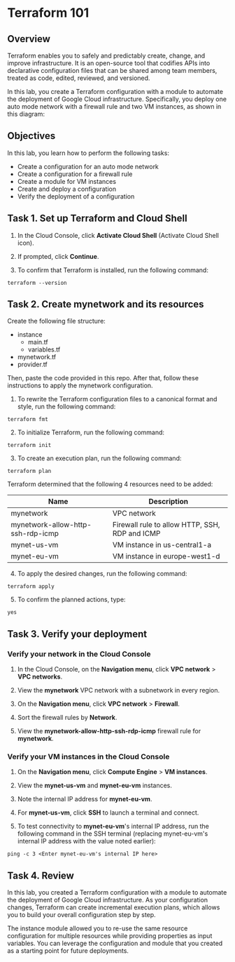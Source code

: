 # Terraform 101

## Overview

Terraform enables you to safely and predictably create, change, and improve infrastructure. It is an open-source tool that codifies APIs into declarative configuration files that can be shared among team members, treated as code, edited, reviewed, and versioned.

In this lab, you create a Terraform configuration with a module to automate the deployment of Google Cloud infrastructure. Specifically, you deploy one auto mode network with a firewall rule and two VM instances, as shown in this diagram:

## Objectives

In this lab, you learn how to perform the following tasks:

* Create a configuration for an auto mode network
* Create a configuration for a firewall rule
* Create a module for VM instances
* Create and deploy a configuration
* Verify the deployment of a configuration

## Task 1. Set up Terraform and Cloud Shell

1. In the Cloud Console, click **Activate Cloud Shell** (Activate Cloud Shell icon).

2. If prompted, click **Continue**.

3. To confirm that Terraform is installed, run the following command:

`terraform --version`

## Task 2. Create mynetwork and its resources

Create the following file structure:

* instance
   * main.tf
   * variables.tf
* mynetwork.tf
* provider.tf

Then, paste the code provided in this repo. After that, follow these instructions to apply the mynetwork configuration.

1. To rewrite the Terraform configuration files to a canonical format and style, run the following command:

`terraform fmt`

2. To initialize Terraform, run the following command:

`terraform init`

3. To create an execution plan, run the following command:

`terraform plan`

Terraform determined that the following 4 resources need to be added:

| Name      | Description |
| ----------- | ----------- |
| mynetwork      | VPC network       |
| mynetwork-allow-http-ssh-rdp-icmp   | Firewall rule to allow HTTP, SSH, RDP and ICMP        |
| mynet-us-vm   | VM instance in us-central1-a       |
| mynet-eu-vm   | VM instance in europe-west1-d      |
	
4. To apply the desired changes, run the following command:

`terraform apply`

5. To confirm the planned actions, type:

`yes`

## Task 3. Verify your deployment

### Verify your network in the Cloud Console

1. In the Cloud Console, on the **Navigation menu**, click **VPC network** > **VPC networks**.

2. View the **mynetwork** VPC network with a subnetwork in every region.

3. On the **Navigation menu**, click **VPC network** > **Firewall**.

4. Sort the firewall rules by **Network**.

5. View the **mynetwork-allow-http-ssh-rdp-icmp** firewall rule for **mynetwork**.

### Verify your VM instances in the Cloud Console

1. On the **Navigation menu**, click **Compute Engine** > **VM instances**.

2. View the **mynet-us-vm** and **mynet-eu-vm** instances.

3. Note the internal IP address for **mynet-eu-vm**.

4. For **mynet-us-vm**, click **SSH** to launch a terminal and connect.

5. To test connectivity to **mynet-eu-vm**'s internal IP address, run the following command in the SSH terminal (replacing mynet-eu-vm's internal IP address with the value noted earlier):

`ping -c 3 <Enter mynet-eu-vm's internal IP here>`

## Task 4. Review

In this lab, you created a Terraform configuration with a module to automate the deployment of Google Cloud infrastructure. As your configuration changes, Terraform can create incremental execution plans, which allows you to build your overall configuration step by step.

The instance module allowed you to re-use the same resource configuration for multiple resources while providing properties as input variables. You can leverage the configuration and module that you created as a starting point for future deployments.
